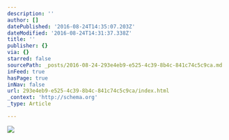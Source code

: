 ```yaml
---
description: ''
author: []
datePublished: '2016-08-24T14:35:07.203Z'
dateModified: '2016-08-24T14:31:37.338Z'
title: ''
publisher: {}
via: {}
starred: false
sourcePath: _posts/2016-08-24-293e4eb9-e525-4c39-8b4c-841c74c5c9ca.md
inFeed: true
hasPage: true
inNav: false
url: 293e4eb9-e525-4c39-8b4c-841c74c5c9ca/index.html
_context: 'http://schema.org'
_type: Article

---
```

![](https://the-grid-user-content.s3-us-west-2.amazonaws.com/35fe42b0-5316-4ef5-ab8f-dc99b31dccb7.jpg)